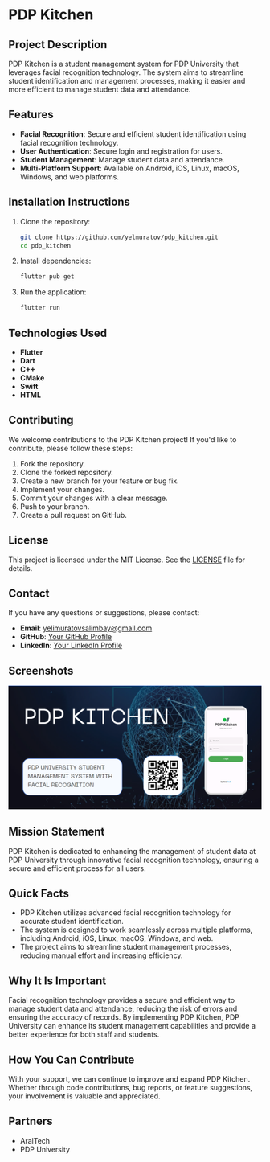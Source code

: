 # PDP Kitchen

## Project Description

PDP Kitchen is a student management system for PDP University that leverages facial recognition technology. The system aims to streamline student identification and management processes, making it easier and more efficient to manage student data and attendance.

## Features

- **Facial Recognition**: Secure and efficient student identification using facial recognition technology.
- **User Authentication**: Secure login and registration for users.
- **Student Management**: Manage student data and attendance.
- **Multi-Platform Support**: Available on Android, iOS, Linux, macOS, Windows, and web platforms.

## Installation Instructions

1. Clone the repository:
    ```bash
    git clone https://github.com/yelmuratov/pdp_kitchen.git
    cd pdp_kitchen
    ```

2. Install dependencies:
    ```bash
    flutter pub get
    ```

3. Run the application:
    ```bash
    flutter run
    ```

## Technologies Used

- **Flutter**
- **Dart**
- **C++**
- **CMake**
- **Swift**
- **HTML**

## Contributing

We welcome contributions to the PDP Kitchen project! If you'd like to contribute, please follow these steps:

1. Fork the repository.
2. Clone the forked repository.
3. Create a new branch for your feature or bug fix.
4. Implement your changes.
5. Commit your changes with a clear message.
6. Push to your branch.
7. Create a pull request on GitHub.

## License

This project is licensed under the MIT License. See the [LICENSE](LICENSE) file for details.

## Contact

If you have any questions or suggestions, please contact:

- **Email**: [yelimuratovsalimbay@gmail.com](mailto:yelimuratovsalimbay@gmail.com)
- **GitHub**: [Your GitHub Profile](https://github.com/yelmuratov)
- **LinkedIn**: [Your LinkedIn Profile](https://www.linkedin.com/in/salimbayelmuratov/)

## Screenshots

![PDP Kitchen](https://github.com/yelmuratov/pdp_kitchen/blob/main/KITCHEN.png)

## Mission Statement

PDP Kitchen is dedicated to enhancing the management of student data at PDP University through innovative facial recognition technology, ensuring a secure and efficient process for all users.

## Quick Facts

- PDP Kitchen utilizes advanced facial recognition technology for accurate student identification.
- The system is designed to work seamlessly across multiple platforms, including Android, iOS, Linux, macOS, Windows, and web.
- The project aims to streamline student management processes, reducing manual effort and increasing efficiency.

## Why It Is Important

Facial recognition technology provides a secure and efficient way to manage student data and attendance, reducing the risk of errors and ensuring the accuracy of records. By implementing PDP Kitchen, PDP University can enhance its student management capabilities and provide a better experience for both staff and students.

## How You Can Contribute

With your support, we can continue to improve and expand PDP Kitchen. Whether through code contributions, bug reports, or feature suggestions, your involvement is valuable and appreciated.

## Partners

- AralTech
- PDP University
